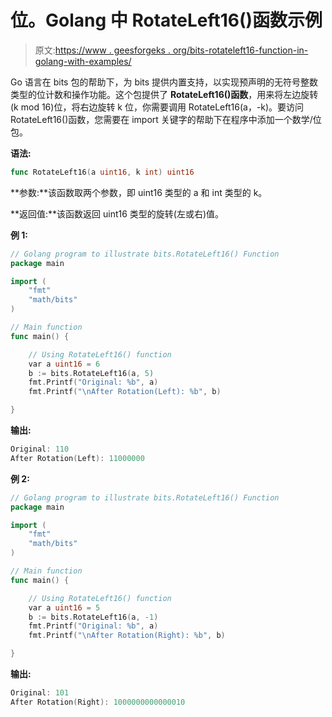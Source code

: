 # 位。Golang 中 RotateLeft16()函数示例

> 原文:[https://www . geesforgeks . org/bits-rotateleft16-function-in-golang-with-examples/](https://www.geeksforgeeks.org/bits-rotateleft16-function-in-golang-with-examples/)

Go 语言在 bits 包的帮助下，为 bits 提供内置支持，以实现预声明的无符号整数类型的位计数和操作功能。这个包提供了 **RotateLeft16()函数**，用来将左边旋转(k mod 16)位，将右边旋转 k 位，你需要调用 RotateLeft16(a，-k)。要访问 RotateLeft16()函数，您需要在 import 关键字的帮助下在程序中添加一个数学/位包。

**语法:**

```go
func RotateLeft16(a uint16, k int) uint16
```

**参数:**该函数取两个参数，即 uint16 类型的 a 和 int 类型的 k。

**返回值:**该函数返回 uint16 类型的旋转(左或右)值。

**例 1:**

```go
// Golang program to illustrate bits.RotateLeft16() Function
package main

import (
    "fmt"
    "math/bits"
)

// Main function
func main() {

    // Using RotateLeft16() function
    var a uint16 = 6
    b := bits.RotateLeft16(a, 5)
    fmt.Printf("Original: %b", a)
    fmt.Printf("\nAfter Rotation(Left): %b", b)

}
```

**输出:**

```go
Original: 110
After Rotation(Left): 11000000

```

**例 2:**

```go
// Golang program to illustrate bits.RotateLeft16() Function
package main

import (
    "fmt"
    "math/bits"
)

// Main function
func main() {

    // Using RotateLeft16() function
    var a uint16 = 5
    b := bits.RotateLeft16(a, -1)
    fmt.Printf("Original: %b", a)
    fmt.Printf("\nAfter Rotation(Right): %b", b)

}
```

**输出:**

```go
Original: 101
After Rotation(Right): 1000000000000010

```